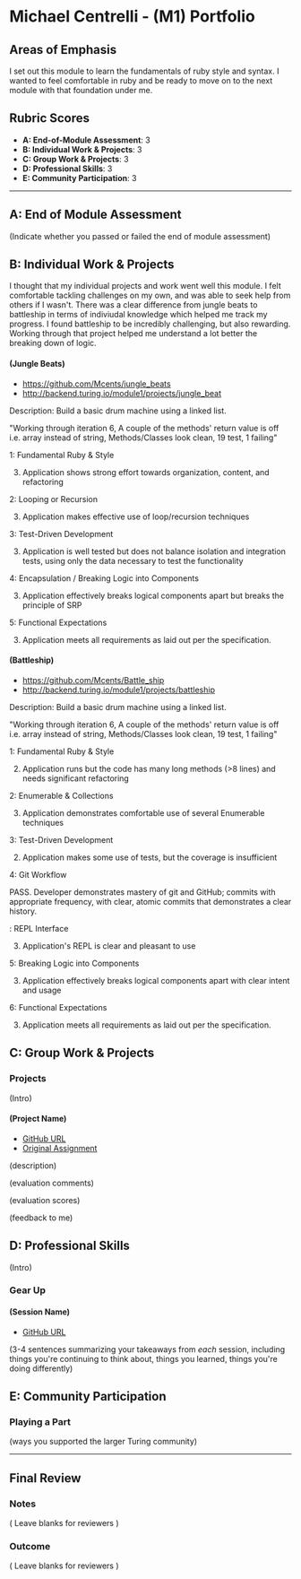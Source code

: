 # Michael Centrelli - (M1) Portfolio

## Areas of Emphasis

I set out this module to learn the fundamentals of ruby style and syntax. I wanted to feel comfortable in ruby and be ready to move on to the next module with that foundation under me. 

## Rubric Scores

* **A: End-of-Module Assessment**:   3
* **B: Individual Work & Projects**: 3
* **C: Group Work & Projects**:      3
* **D: Professional Skills**:        3
* **E: Community Participation**:    3

-----------------------

## A: End of Module Assessment

(Indicate whether you passed or failed the end of module assessment)


## B: Individual Work & Projects

I thought that my individual projects and work went well this module. I felt comfortable tackling challenges on my own, and was able to seek help from others if I wasn't. There was a clear difference from jungle beats to battleship in terms of indiviudal knowledge which helped me track my progress. I found battleship to be incredibly challenging, but also rewarding. Working through that project helped me understand a lot better the breaking down of logic. 

#### (Jungle Beats)

* https://github.com/Mcents/jungle_beats
* http://backend.turing.io/module1/projects/jungle_beat

Description: Build a basic drum machine using a linked list.

"Working through iteration 6,
A couple of the methods' return value is off i.e. array instead of string,
Methods/Classes look clean,
19 test, 1 failing"

1: Fundamental Ruby & Style

3. Application shows strong effort towards organization, content, and refactoring

2: Looping or Recursion

3. Application makes effective use of loop/recursion techniques

3: Test-Driven Development

3. Application is well tested but does not balance isolation and integration tests, using only the data necessary to test the functionality

4: Encapsulation / Breaking Logic into Components

3. Application effectively breaks logical components apart but breaks the principle of SRP

5: Functional Expectations

3. Application meets all requirements as laid out per the specification.

#### (Battleship)

* https://github.com/Mcents/Battle_ship
* http://backend.turing.io/module1/projects/battleship

Description: Build a basic drum machine using a linked list.

"Working through iteration 6,
A couple of the methods' return value is off i.e. array instead of string,
Methods/Classes look clean,
19 test, 1 failing"

1: Fundamental Ruby & Style

2. Application runs but the code has many long methods (>8 lines) and needs significant refactoring

2: Enumerable & Collections

3. Application demonstrates comfortable use of several Enumerable techniques

3: Test-Driven Development

2. Application makes some use of tests, but the coverage is insufficient

4: Git Workflow

PASS. Developer demonstrates mastery of git and GitHub; commits with appropriate frequency, with clear, atomic commits that demonstrates a clear history.

: REPL Interface

3. Application's REPL is clear and pleasant to use

5: Breaking Logic into Components

3. Application effectively breaks logical components apart with clear intent and usage

6: Functional Expectations

3. Application meets all requirements as laid out per the specification.

## C: Group Work & Projects

### Projects

(Intro)

#### (Project Name)

* [GitHub URL]()
* [Original Assignment]()

(description)

(evaluation comments)

(evaluation scores)

(feedback to me)

## D: Professional Skills
(Intro)

### Gear Up
#### (Session Name)

* [GitHub URL]()

(3-4 sentences summarizing your takeaways from _each_ session, including things you're continuing to think about, things you learned, things you're doing differently)

## E: Community Participation

### Playing a Part

(ways you supported the larger Turing community)

------------------

## Final Review

### Notes

( Leave blanks for reviewers )

### Outcome

( Leave blanks for reviewers )
